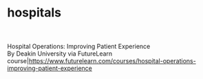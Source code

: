 # hospitals<br><br>

Hospital Operations: Improving Patient Experience<br>By Deakin University via FutureLearn<br>course|https://www.futurelearn.com/courses/hospital-operations-improving-patient-experience<br><br>
